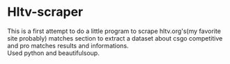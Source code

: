 # Hltv-scraper
This is a first attempt to do a little program to scrape hltv.org's(my favorite site probably) matches section to extract a dataset about csgo competitive and pro matches results and informations.<br>
Used python and beautifulsoup.
